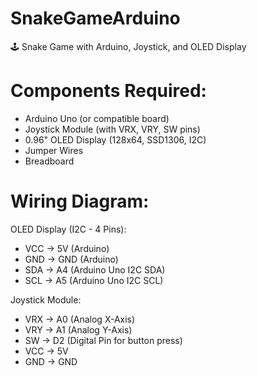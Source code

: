 # SnakeGameArduino
🕹️ Snake Game with Arduino, Joystick, and OLED Display

# Components Required:
- Arduino Uno (or compatible board)
- Joystick Module (with VRX, VRY, SW pins)
- 0.96" OLED Display (128x64, SSD1306, I2C)
- Jumper Wires
- Breadboard

# Wiring Diagram:
OLED Display (I2C - 4 Pins):
- VCC → 5V (Arduino)
- GND → GND (Arduino)
- SDA → A4 (Arduino Uno I2C SDA)
- SCL → A5 (Arduino Uno I2C SCL)

Joystick Module:
- VRX → A0 (Analog X-Axis)
- VRY → A1 (Analog Y-Axis)
- SW → D2 (Digital Pin for button press)
- VCC → 5V
- GND → GND
